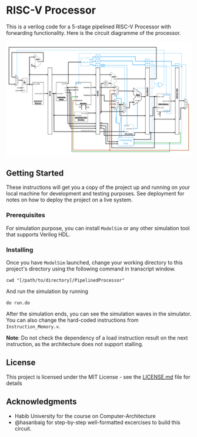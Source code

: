 # RISC-V Processor

This is a verilog code for a 5-stage pipelined RISC-V Processor with forwarding functionality. Here is the circuit diagramme of the processor.

![The circuit diagramme of the processor.](CircuitDiagramme.PNG)

## Getting Started

These instructions will get you a copy of the project up and running on your local machine for development and testing purposes. See deployment for notes on how to deploy the project on a live system.

### Prerequisites

For simulation purpose, you can install ```ModelSim``` or any other simulation tool that supports Verilog HDL. 

### Installing

Once you have ```ModelSim``` launched, change your working directory to this project's directory using the following command in transcript window.

```
cwd "[/path/to/directory]/PipelinedProcessor"
```

And run the simulation by running

```
do run.do
```

After the simulation ends, you can see the simulation waves in the simulator. You can also change the hard-coded instructions from ```Instruction_Memory.v```. 

**Note**: Do not check the dependency of a load instruction result on the next instruction, as the architecture does not support stalling.

## License

This project is licensed under the MIT License - see the [LICENSE.md](LICENSE.md) file for details

## Acknowledgments

* Habib University for the course on Computer-Architecture
* @hasanbaig for step-by-step well-formatted excercises to build this circuit.

